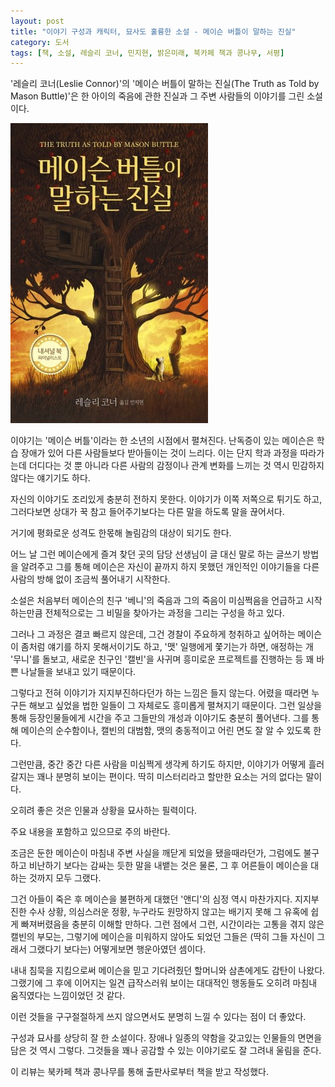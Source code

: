 ```yaml
---
layout: post
title: "이야기 구성과 캐릭터, 묘사도 훌륭한 소설 - 메이슨 버틀이 말하는 진실"
category: 도서
tags: [책, 소설, 레슬리 코너, 민지현, 밝은미래, 북카페 책과 콩나무, 서평]
---
```


'레슬리 코너(Leslie Connor)'의
'메이슨 버틀이 말하는 진실(The Truth as Told by Mason Buttle)'은
한 아이의 죽음에 관한 진실과 그 주변 사람들의 이야기를 그린 소설이다.

![표지](/images/the-truth-as-told-by-mason-buttle-book-h480.jpg)

이야기는 '메이슨 버틀'이라는 한 소년의 시점에서 펼쳐진다.
난독증이 있는 메이슨은 학습 장애가 있어 다른 사람들보다 받아들이는 것이 느리다.
이는 단지 학과 과정을 따라가는데 더디다는 것 뿐 아니라
다른 사람의 감정이나 관계 변화를 느끼는 것 역시 민감하지 않다는 얘기기도 하다.

자신의 이야기도 조리있게 충분히 전하지 못한다.
이야기가 이쪽 저쪽으로 튀기도 하고,
그러다보면 상대가 꾹 참고 들어주기보다는 다른 말을 하도록 말을 끊어서다.

거기에 평화로운 성격도 한몫해 놀림감의 대상이 되기도 한다.

어느 날 그런 메이슨에게 즐겨 찾던 곳의 담당 선생님이
글 대신 말로 하는 글쓰기 방법을 알려주고
그를 통해 메이슨은 자신이 끝까지 하지 못했던 개인적인 이야기들을
다른 사람의 방해 없이 조금씩 풀어내기 시작한다.

소설은 처음부터 메이슨의 친구 '베니'의 죽음과 그의 죽음이 미심쩍음을 언급하고 시작하는만큼
전체적으로는 그 비밀을 찾아가는 과정을 그리는 구성을 하고 있다.

그러나 그 과정은 결코 빠르지 않은데,
그건 경찰이 주요하게 청취하고 싶어하는 메이슨이 좀처럼 얘기를 하지 못해서이기도 하고,
'맷' 일행에게 쫓기는가 하면,
애정하는 개 '무니'를 돌보고,
새로운 친구인 '캘빈'을 사귀며 흥미로운 프로젝트를 진행하는 등
꽤 바쁜 나날들을 보내고 있기 때문이다.

그렇다고 전혀 이야기가 지지부진하다던가 하는 느낌은 들지 않는다.
어렸을 때라면 누구든 해보고 싶었을 법한 일들이 그 자체로도 흥미롭게 펼쳐지기 때문이다.
그런 일상을 통해 등장인물들에게 시간을 주고 그들만의 개성과 이야기도 충분히 풀어낸다.
그를 통해 메이슨의 순수함이나,
캘빈의 대범함,
맷의 충동적이고 어린 면도 잘 알 수 있도록 한다.

그런만큼, 중간 중간 다른 사람을 미심쩍게 생각케 하기도 하지만,
이야기가 어떻게 흘러갈지는 꽤나 분명히 보이는 편이다.
딱히 미스터리라고 할만한 요소는 거의 없다는 말이다.

오히려 좋은 것은 인물과 상황을 묘사하는 필력이다.



<div class="im im-warning">
주요 내용을 포함하고 있으므로 주의 바란다.
</div>



조금은 둔한 메이슨이 마침내 주변 사실을 깨닫게 되었을 됐을때라던가,
그럼에도 불구하고 비난하기 보다는 감싸는 듯한 말을 내뱉는 것은 물론,
그 후 어른들이 메이슨을 대하는 것까지 모두 그랬다.

그건 아들이 죽은 후 메이슨을 불편하게 대했던 '앤디'의 심정 역시 마찬가지다.
지지부진한 수사 상황,
의심스러운 정황,
누구라도 원망하지 않고는 배기지 못해 그 유혹에 쉽게 빠져버렸음을 충분히 이해할 만하다.
그런 점에서 그런, 시간이라는 고통을 겪지 않은 캘빈의 부모는,
그렇기에 메이슨을 미워하지 않아도 되었던 그들은
(딱히 그들 자신이 그래서 그랬다기 보다는) 어떻게보면 행운아였던 셈이다.

내내 침묵을 지킴으로써 메이슨을 믿고 기다려줬던 할머니와 삼촌에게도 감탄이 나왔다.
그랬기에 그 후에 이어지는 일견 급작스러워 보이는 대대적인 행동들도 오히려 마침내 움직였다는 느낌이었던 것 같다.

이런 것들을 구구절절하게 쓰지 않으면서도 분명히 느낄 수 있다는 점이 더 좋았다.

구성과 묘사를 상당히 잘 한 소설이다.
장애나 일종의 약함을 갖고있는 인물들의 면면을 담은 것 역시 그렇다.
그것들을 꽤나 공감할 수 있는 이야기로도 잘 그려내 울림을 준다.



<div class="im im-info">
이 리뷰는 북카페 책과 콩나무를 통해 출판사로부터 책을 받고 작성했다.
</div>
